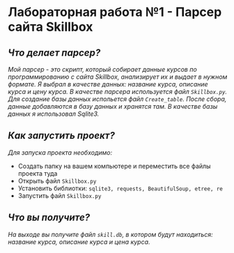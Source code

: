 # Лабораторная работа №1 - Парсер сайта Skillbox

## *Что делает парсер?*
*Мой парсер - это скрипт, который собирает данные курсов по программированию с сайта  Skillbox, анализирует их и выдает в нужном формате. Я выбрал в качестве данных: название курса, описание курса и цену курса. В качестве парсера используется файл `Skillbox.py`. Для создание базы данных испольется файл `Create_table`. После сбора, данные добавляются в базу данных и хранятся там. В качестве базы данных я использовал  Sqlite3.*

## *Как запустить проект?*
*Для запуска проекта необходимо:*

  * Создать папку на вашем компьютере и переместить все файлы проекта туда
  * Открыть файл `Skillbox.py` 
  * Установить библиотки: `sqlite3, requests, BeautifulSoup, etree, re`
  * Запустить файл `Skillbox.py`

## *Что вы получите?*
*На выходе вы получите файл `skill.db`, в котором будут находиться: название курса, описание курса и цена курса.*
